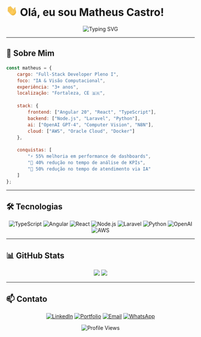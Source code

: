 # <img src="https://raw.githubusercontent.com/ABSphreak/ABSphreak/master/gifs/Hi.gif" width="30px"> Olá, eu sou Matheus Castro!

<div align="center">
  <img src="https://readme-typing-svg.herokuapp.com?font=Fira+Code&size=28&duration=2800&pause=2000&color=A9FEF7&center=true&vCenter=true&width=600&lines=Full-Stack+Developer;IA+%26+Computer+Vision;Fortaleza%2C+Ceará+-+Brasil" alt="Typing SVG" />
</div>

---

## 🚀 Sobre Mim

```javascript
const matheus = {
    cargo: "Full-Stack Developer Pleno I",
    foco: "IA & Visão Computacional",
    experiência: "3+ anos",
    localização: "Fortaleza, CE 🇧🇷",
    
    stack: {
        frontend: ["Angular 20", "React", "TypeScript"],
        backend: ["Node.js", "Laravel", "Python"],
        ai: ["OpenAI GPT-4", "Computer Vision", "N8N"],
        cloud: ["AWS", "Oracle Cloud", "Docker"]
    },
    
    conquistas: [
        "⚡ 55% melhoria em performance de dashboards",
        "🚀 40% redução no tempo de análise de KPIs", 
        "🤖 50% redução no tempo de atendimento via IA"
    ]
};
```

---

## 🛠️ Tecnologias

<div align="center">

![TypeScript](https://img.shields.io/badge/-TypeScript-3178C6?style=for-the-badge&logo=typescript&logoColor=white)
![Angular](https://img.shields.io/badge/-Angular_20-DD0031?style=for-the-badge&logo=angular&logoColor=white)
![React](https://img.shields.io/badge/-React-61DAFB?style=for-the-badge&logo=react&logoColor=black)
![Node.js](https://img.shields.io/badge/-Node.js-339933?style=for-the-badge&logo=node.js&logoColor=white)
![Laravel](https://img.shields.io/badge/-Laravel-FF2D20?style=for-the-badge&logo=laravel&logoColor=white)
![Python](https://img.shields.io/badge/-Python-3776AB?style=for-the-badge&logo=python&logoColor=white)
![OpenAI](https://img.shields.io/badge/-OpenAI-412991?style=for-the-badge&logo=openai&logoColor=white)
![AWS](https://img.shields.io/badge/-AWS-232F3E?style=for-the-badge&logo=amazon-aws&logoColor=white)

</div>

---

## 📊 GitHub Stats

<div align="center">
  <img height="180em" src="https://github-readme-stats.vercel.app/api?username=realmcastro&show_icons=true&theme=tokyonight&include_all_commits=true&count_private=true"/>
  <img height="180em" src="https://github-readme-stats.vercel.app/api/top-langs/?username=realmcastro&layout=compact&langs_count=6&theme=tokyonight"/>
</div>

---

## 📫 Contato

<div align="center">

[![LinkedIn](https://img.shields.io/badge/-LinkedIn-0077B5?style=for-the-badge&logo=linkedin&logoColor=white)](https://linkedin.com/in/realmcastro)
[![Portfolio](https://img.shields.io/badge/-Portfolio-FF5722?style=for-the-badge&logo=google-chrome&logoColor=white)](https://realmcastro.dev)
[![Email](https://img.shields.io/badge/-Email-D14836?style=for-the-badge&logo=gmail&logoColor=white)](mailto:realmcastro.dev@gmail.com)
[![WhatsApp](https://img.shields.io/badge/-WhatsApp-25D366?style=for-the-badge&logo=whatsapp&logoColor=white)](https://wa.me/5585981608052)

<img src="https://komarev.com/ghpvc/?username=realmcastro&color=blueviolet&style=for-the-badge&label=VISUALIZAÇÕES" alt="Profile Views" />

</div>
